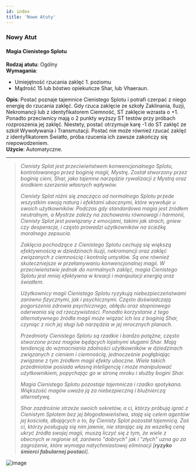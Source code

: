```yaml
---
id: index
title: 'Nowe Atuty'
---
```




### Nowy Atut

#### Magia Cienistego Splotu
**Rodzaj atutu**: Ogólny\
**Wymagania**:
- Umiejętność rzucania zaklęć 1. poziomu
- Mądrość 15 lub bóstwo opiekuńcze Shar, lub Vhaeraun.

**Opis**: Postać poznaje tajemnice Cienistego Splotu i potrafi czerpać z niego energię do rzucania zaklęć. Gdy rzuca zaklęcie ze szkoły Zaklinania, Iluzji, Nekromancji lub z identyfikatorem Ciemność, ST zaklęcie wzrasta o +1. Ponadto przeciwnicy mają o 2 punkty wyższy ST testów przy próbach rozproszenia jej zaklęć. Niestety, postać otrzymuje karę -1 do ST zaklęć ze szkół Wywoływania i Transmutacji. Postać nie może również rzucać zaklęć z identyfikatorem Światło, próba rzucenia ich zawsze zakończy się niepowodzeniem.\
**Użycie**: Automatyczne.

---

> _Cienisty Splot jest przeciwieństwem konwencjonalnego Splotu, kontrolowanego przez boginię magii, Mystrę. Został stworzony przez boginię cieni, Shar, jako tajemne narzędzie rywalizacji z Mystrą oraz środkiem szerzenia własnych wpływów._
>
>_Cienisty Splot różni się znacząco od normalnego Splotu przede wszystkim swoją naturą i efektami ubocznymi, które wywołuje u swoich użytkowników. Podczas gdy standardowa magia jest źródłem neutralnym, a Mystrze zależy na zachowaniu równowagi i harmonii, Cienisty Splot jest powiązany z emocjami, takimi jak strach, gniew czy desperacja, i często prowadzi użytkowników na ścieżkę moralnego zepsucia._
>
>_Zaklęcia pochodzące z Cienistego Splotu cechują się większą efektywnością w dziedzinach iluzji, nekromancji oraz zaklęć związanych z ciemnością i kontrolą umysłów. Są one również skuteczniejsze w przełamywaniu konwencjonalnej magii. W przeciwieństwie jednak do normalnych zaklęć, magia Cienistego Splotu jest mniej efektywna w kreacji i manipulacji energią oraz światłem._
>
>_Użytkownicy magii Cienistego Splotu ryzykują niebezpieczeństwami zarówno fizycznymi, jak i psychicznymi. Często doświadczają pogorszenia zdrowia psychicznego, obłędu oraz stopniowego oderwania się od rzeczywistości. Ponadto korzystanie z tego alternatywnego źródła magii może wiązać ich los z boginią Shar, czyniąc z nich jej sługi lub narzędzia w jej mrocznych planach._
>
>_Przedmioty Cienistego Splotu są rzadkie i bardzo potężne, często stworzone przez magów będących lojalnymi sługami Shar. Mają tendencję do wzmacniania zdolności użytkowników w dziedzinach związanych z cieniem i ciemnością, jednocześnie pogłębiając związane z tym źródłem magii efekty uboczne. Wiele takich przedmiotów posiada własną inteligencję i może manipulować użytkownikiem, popychając go w stronę mroku i służby bogini Shar._
>
>_Magia Cienistego Splotu pozostaje tajemnicza i rzadko spotykana. Większość magów uważa ją za niebezpieczną i bluźnierczą alternatywę._
>
>_Shar zazdrośnie strzeże swoich sekretów, a ci, którzy próbują igrać z Cienistym Splotem bez jej błogosławieństwa, stają się celem agentów jej kościoła, dbających o to, by Cienisty Splot pozostał tajemnicą. Zaś ci, którzy posługują się nim jawnie, nie starając się za wszelką cenę ukryć źródła swojej magii, muszą liczyć się z tym, że wiele z obecnych w regionie sił, zarówno "dobrych" jak i "złych" uzna go za zagrożenie, które wymaga natychmiastowej eliminacji [**ryzyko śmierci fabularnej postaci**]._

![image](https://github.com/user-attachments/assets/89452383-2225-469c-b82e-4911c4132c92)